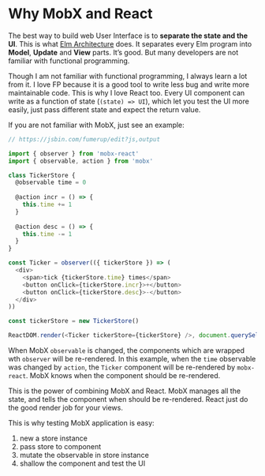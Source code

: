 # Why MobX and React

The best way to build web User Interface is to **separate the state and the UI**. This is what [Elm Architecture](http://guide.elm-lang.org/architecture/) does. It separates every Elm program into **Model**, **Update** and **View** parts. It’s good. But many developers are not familiar with functional programming.

Though I am not familiar with functional programming, I always learn a lot from it. I love FP because it is a good tool to write less bug and write more maintainable code. This is why I love React too. Every UI component can write as a function of state (`(state) => UI`), which let you test the UI more easily, just pass different state and expect the return value.

If you are not familiar with MobX, just see an example:

```js
// https://jsbin.com/fumerup/edit?js,output

import { observer } from 'mobx-react'
import { observable, action } from 'mobx'

class TickerStore {
  @observable time = 0
  
  @action incr = () => {
    this.time += 1
  }
  
  @action desc = () => {
    this.time -= 1
  }
}

const Ticker = observer(({ tickerStore }) => (
  <div>
    <span>tick {tickerStore.time} times</span>
    <button onClick={tickerStore.incr}>+</button>
    <button onClick={tickerStore.desc}>-</button>
  </div>
))

const tickerStore = new TickerStore()

ReactDOM.render(<Ticker tickerStore={tickerStore} />, document.querySelector('#app'))
```

When MobX `observable` is changed, the components which are wrapped wth `observer` will be re-rendered. In this example, when the `time` observable was changed by `action`, the `Ticker` component will be re-rendered by `mobx-react`. MobX knows when the component should be re-rendered.

This is the power of combining MobX and React. MobX manages all the state, and tells the component when should be re-rendered. React just do the good render job for your views. 

This is why testing MobX application is easy:

1. new a store instance
2. pass store to component
3. mutate the observable in store instance
4. shallow the component and test the UI
